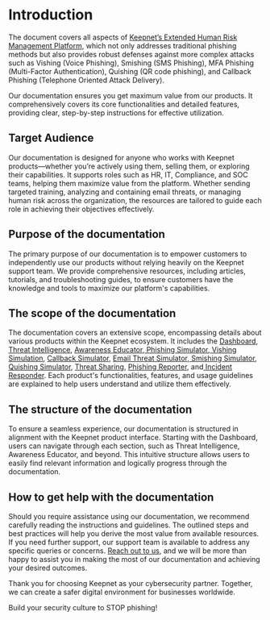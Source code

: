 # Introduction

The document covers all aspects of [Keepnet’s Extended Human Risk Management Platform](https://keepnetlabs.com/), which not only addresses traditional phishing methods but also provides robust defenses against more complex attacks such as Vishing (Voice Phishing), Smishing (SMS Phishing), MFA Phishing (Multi-Factor Authentication), Quishing (QR code phishing), and Callback Phishing (Telephone Oriented Attack Delivery).&#x20;

Our documentation ensures you get maximum value from our products. It comprehensively covers its core functionalities and detailed features, providing clear, step-by-step instructions for effective utilization.&#x20;

## Target Audience

Our documentation is designed for anyone who works with Keepnet products—whether you’re actively using them, selling them, or exploring their capabilities. It supports roles such as HR, IT, Compliance, and SOC teams, helping them maximize value from the platform. Whether sending targeted training, analyzing and containing email threats, or managing human risk across the organization, the resources are tailored to guide each role in achieving their objectives effectively.

## Purpose of the documentation

The primary purpose of our documentation is to empower customers to independently use our products without relying heavily on the Keepnet support team. We provide comprehensive resources, including articles, tutorials, and troubleshooting guides, to ensure customers have the knowledge and tools to maximize our platform's capabilities.

## The scope of the documentation

The documentation covers an extensive scope, encompassing details about various products within the Keepnet ecosystem. It includes the [Dashboard](next-generation-product/platform/dashboard/),[ Threat Intelligence](https://keepnetlabs.com/products/threat-intelligence), [Awareness Educator](https://keepnetlabs.com/products/security-awareness-training),[ Phishing Simulator](https://keepnetlabs.com/products/phishing-simulator),[ Vishing Simulation](https://keepnetlabs.com/products/vishing), [Callback Simulator,](next-generation-product/platform/callback-simulator/) [ Email Threat Simulator](https://keepnetlabs.com/products/email-threat-simulator),[ Smishing Simulator](https://keepnetlabs.com/products/smishing-simulator),  [Quishing Simulator](next-generation-product/platform/quishing-simulator/), [Threat Sharing](next-generation-product/platform/threat-sharing/), [Phishing Reporter](next-generation-product/platform/phishing-reporter/), and[ Incident Responder](https://keepnetlabs.com/products/incident-responder). Each product's functionalities, features, and usage guidelines are explained to help users understand and utilize them effectively.

## The structure of the documentation

To ensure a seamless experience, our documentation is structured in alignment with the Keepnet product interface. Starting with the Dashboard, users can navigate through each section, such as Threat Intelligence, Awareness Educator, and beyond. This intuitive structure allows users to easily find relevant information and logically progress through the documentation.

## How to get help with the documentation

Should you require assistance using our documentation, we recommend carefully reading the instructions and guidelines. The outlined steps and best practices will help you derive the most value from available resources. If you need further support, our support team is available to address any specific queries or concerns. [Reach out to us](resources/keepnet-support-help-desk.md), and we will be more than happy to assist you in making the most of our documentation and achieving your desired outcomes.

Thank you for choosing Keepnet as your cybersecurity partner. Together, we can create a safer digital environment for businesses worldwide.

Build your security culture to STOP phishing!&#x20;
